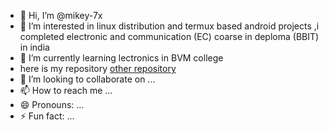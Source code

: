 - 👋 Hi, I’m @mikey-7x
- 👀 I’m interested in linux distribution and termux based android projects ,i completed electronic and communication (EC) coarse in deploma (BBIT) in india
- 🌱 I’m currently learning lectronics in BVM college
- here is my repository
[other repository](https://github.com/mikey-7x?tab=repositories)
- 💞️ I’m looking to collaborate on ...
- 📫 How to reach me ...
- 😄 Pronouns: ...
- ⚡ Fun fact: ...

<!---
mikey-7x/mikey-7x is a ✨ special ✨ repository because its `README.md` (this file) appears on your GitHub profile.
You can click the Preview link to take a look at your changes.
--->
